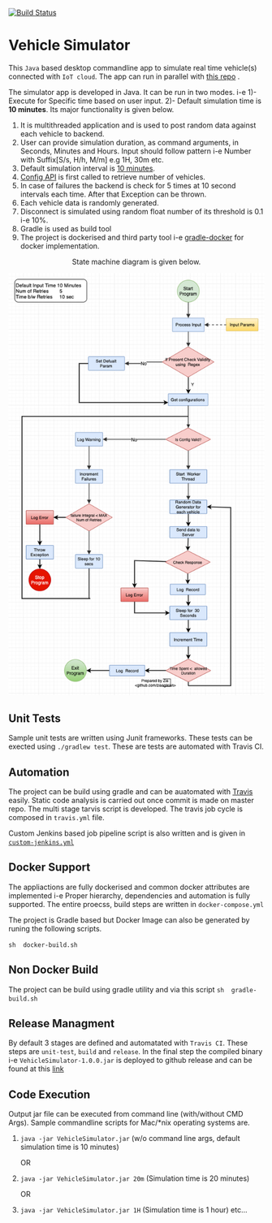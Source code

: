 [![Build Status](https://travis-ci.org/ziaagikian/Vehicle-Simulator.svg?branch=master)](https://travis-ci.org/ziaagikian/Vehicle-Simulator)

# Vehicle Simulator

This `Java` based desktop commandline app to simulate real time vehicle(s) connected with `IoT cloud`. The app can run  in parallel with [this  repo](https://github.com/ziaagikian/ConnectedVehicles) . 

The  simulator app is developed  in Java. It  can be  run in two modes. i-e 1)- Execute for Specific time based on user input. 2)- Default simulation time is **10 minutes**. Its major functionality is given below.

1. It is multithreaded application and is used to post random data against each vehicle to backend.
2. User can provide simulation duration, as  command  arguments, in Seconds, Minutes and Hours. Input should follow pattern i-e Number with Suffix[S/s, H/h, M/m] e.g 1H, 30m etc.
3. Default simulation interval is  [10 minutes](src/main/java/com/swedq/challenge/vehicle/simulator/utils/Constants.java).
4. [Config API](http://localhost:8080/api/vehicles/v1/ping) is first called to retrieve number of vehicles. 
5. In case of  failures  the  backend is check for 5 times at 10 second  intervals each time. After that Exception can be thrown.
6. Each vehicle data is randomly generated.
7. Disconnect is  simulated using random float  number of its threshold is 0.1 i-e 10%.
8. Gradle is used as build tool 
9. The project is dockerised  and third party tool i-e [gradle-docker](https://github.com/bmuschko/gradle-docker-plugin) for docker implementation.

<p align="center">State  machine diagram is given below. </p>

![State Machine](architectural_notes/Vehicle&#32;Simlutor.png)

## Unit Tests

Sample unit tests are written  using Junit frameworks. These tests can be exected using `./gradlew test`. These are tests are automated with Travis CI.

## Automation

The project can be build using gradle and can be auatomated with [Travis](https://travis-ci.org/ziaagikian) easily.
Static code analysis is carried out  once commit is made on master repo. 
The multi stage  tarvis script  is developed. The travis job cycle is composed in `travis.yml` file.

Custom Jenkins based job  pipeline script is  also written and is given in [`custom-jenkins.yml`](custom-jenkins.yml)

## Docker  Support

The appliactions are fully dockerised and common docker attributes are implemented i-e Proper  hierarchy, dependencies and  automation is fully supported. The entire proecss, build steps are written in `docker-compose.yml`

The project is  Gradle based but Docker Image can also be generated by runing the following scripts.

`sh  docker-build.sh`

## Non Docker Build

The project can be build using gradle utility and via this script `sh  gradle-build.sh`

## Release Managment

By default 3 stages are defined and automatated with `Travis CI`. These steps are `unit-test`, `build` and `release`. In the final step the compiled binary i-e `VehicleSimulator-1.0.0.jar` is deployed to github release and can be found at  this [link](https://github.com/ziaagikian/Vehicle-Simulator/releases)

## Code  Execution

Output jar file can be executed from command line (with/without CMD Args). Sample commandline scripts for Mac/*nix operating systems are.

1. `java -jar VehicleSimulator.jar` (w/o command line args, default simulation time is  10 minutes)

    OR
2. `java -jar VehicleSimulator.jar 20m` (Simulation time is 20 minutes)  
  
   OR
3. `java -jar VehicleSimulator.jar 1H` (Simulation time is 1 hour)  etc...

